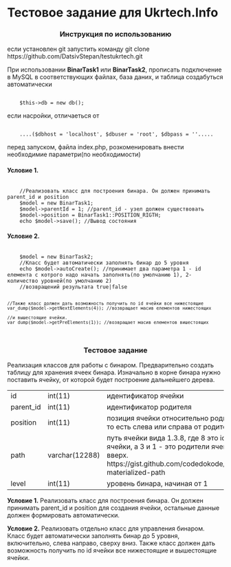 <h1>Тестовое задание для Ukrtech.Info</h1>

<h3 align="center">Инструкция по использованию</h3>
<p>
    если установлен git
    запустить команду
    git clone https://github.com/DatsivStepan/testukrtech.git
</p>

<p>При использовании <b>BinarTask1</b> или <b>BinarTask2</b>, прописать подключение в MySQL в соответствующих файлах, база даних, и таблица создабуться автоматически</p>
<code>
    $this->db = new db();
</code>
<p>если насройки, отличаеться от</p>
<code>
    ....($dbhost = 'localhost', $dbuser = 'root', $dbpass = ''.....
</code>

<p>перед запуском, файла index.php, розкоменировать внести необходимие параметри(по необходимости)</p>

<h4><b>Условие 1.</b></h4>
<code>
    //Реализовать класс для построения бинара. Он должен принимать parent_id и position
    $model = new BinarTask1;
    $model->parentId = 1; //parent_id - узел должен существовать
    $model->position = BinarTask1::POSITION_RIGTH;
    echo $model->save(); //Вывод состояния
</code>

<h4><b>Условие 2.</b></h4>
<code>
    $model = new BinarTask2;
    //Класс будет автоматически заполнять бинар до 5 уровня
    echo $model->autoCreate(); //принимает два параметра 1 - id елемента с котрого надо начать заполнять(по умолчанию 1), 2- количество уровней(по умолчанию 2)
    //возвращений результата true|false

    //Также класс должен дать возможность получить по id ячейки все нижестоящие 
    var_dump($model->getNextElements(4)); //возвращает масив елементов нижестоящих

    //и вышестоящие ячейки.
    var_dump($model->getPreElements(1)); //возвращает масив елементов вишестоящих
</code>

<h3 align="center">Тестовое задание</h3>
<p>
    Реализация классов для работы с бинаром. Предварительно создать таблицу для
    хранения ячеек бинара. Изначально в корне бинара нужно поставить ячейку, от которой
    будет построение дальнейшего дерева.
</p>
<table>
    <tr>
        <td>id</td>
        <td>int(11)</td>
        <td>идентификатор ячейки</td>
    </tr>
    <tr>
        <td>parent_id</td>
        <td>int(11)</td>
        <td>идентификатор родителя</td>
    </tr>
    <tr>
        <td>position</td>
        <td>int(11)</td>
        <td>позиция ячейки относительно родителя (1 ли 2), то есть слева или справа от родителя</td>
    </tr>
    <tr>
        <td>path</td>
        <td>varchar(12288)</td>
        <td>путь ячейки вида 1.3.8, где 8 это id текущей ячейки, а 3 и
                1 - это родители ячейки снизу вверх.
                https://gist.github.com/codedokode/10539720#4-materialized-path
        </td>
    </tr>
    <tr>
        <td>level</td>
        <td>int(11)</td>
        <td>уровень бинара, начиная от 1</td>
    </tr>
</table>
<p>
    <b>Условие 1.</b> Реализовать класс для построения бинара. Он должен принимать
    parent_id и position для создания ячейки, остальные данные должен формировать
    автоматически.
</p>

<p>
    <b>Условие 2.</b> Реализовать отдельно класс для управления бинаром. Класс будет
    автоматически заполнять бинар до 5 уровня, включительно, слева направо, сверху вниз.
    Также класс должен дать возможность получить по id ячейки все нижестоящие и
    вышестоящие ячейки.
</p>

